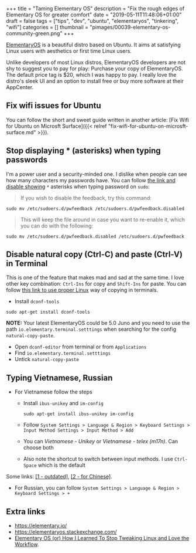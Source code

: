 +++
title = "Taming Elementary OS"
description = "Fix the rough edges of Elementary OS for greater comfort"
date = "2019-05-11T11:48:06+01:00"
draft = false
tags = ["tips", "dev", "ubuntu", "elementaryos", "tinkering", "wifi"]
categories = []
thumbnail = "pimages/00039-elementary-os-community-green.png"
+++

[ElementaryOS](https://elementary.io/) is a beautiful distro based on Ubuntu. It aims at satisfying Linux users with aesthetics or first time Linux users.

Unlike developers of most Linux distros, ElementaryOS developers are not shy to suggest you to pay for play: Purchase your copy of ElementaryOS. The default price tag is $20, which I was happy to pay. I really love the distro's sleek UI and an option to install free or buy more software at their AppCenter.

## Fix wifi issues for Ubuntu

You can follow the short and sweet guide written in another article: [Fix Wifi for Ubuntu on Microsft Surface]({{< relref "fix-wifi-for-ubuntu-on-microsft-surface.md" >}}).

## Stop displaying * (asterisks) when typing passwords

I'm a power user and a security-minded one. I dislike when people can see how many characters my passwords have. You can follow [the link and disable showing](https://elementaryos.stackexchange.com/questions/10354/how-to-disable-terminal-feedback-when-writing-password-for-sudo) `*` asterisks when typing password on `sudo`:

> If you wish to disable the feedback, try this command:
```
sudo mv /etc/sudoers.d/pwfeedback /etc/sudoers.d/pwfeedback.disabled
```
> This will keep the file around in case you want to re-enable it, which you can do with the following:
```
sudo mv /etc/sudoers.d/pwfeedback.disabled /etc/sudoers.d/pwfeedback
```

## Disable natural copy (Ctrl-C) and paste (Ctrl-V) in Terminal

This is one of the feature that makes mad and sad at the same time. I love other key combination: `Ctrl-Ins` for copy and `Shift-Ins` for paste. You can follow [this link to use proper Linux](https://elementaryos.stackexchange.com/questions/2059/how-can-i-disable-natural-copy-paste-in-terminal
) way of copying in terminals.

* Install `dconf-tools`

```
sudo apt-get install dconf-tools
```

**NOTE:** Your latest ElementaryOS could be 5.0 Juno and you need to use the path `io.elementary.terminal.setttings` when searching for the config `natural-copy-paste`.

* Open `dconf-editor` from terminal or from `Applications`
* Find `io.elementary.terminal.setttings`
* Untick `natural-copy-paste`

## Typing Vietnamese, Russian

* For Vietnamese follow the steps
  * Install `ibus-unikey` and `im-config`

    ```
    sudo apt-get install ibus-unikey im-config
    ```

  * Follow `System Settings > Language & Region > Keyboard Settings > Input Method Settings > Input Method > Add`
  * You can *Vietnamese - Unikey* or *Vietnamese - telex (m17n)*. Can choose both
  * Also note the shortcut to switch between input methods. I use `Ctrl-Space` which is the default

Some links: [[1 - outdated]](https://vuquangson.com/install-vietnamese-input-method-ubuntu-18-04-lts-ibus-unikey/), [[2 - for Chinese]](https://medium.com/@danieltanfh95/installing-chinese-and-japanese-input-on-elementary-os-loki-0-4-1-448889cab69).

* For Russian, you can follow `System Settings > Language & Region > Keyboard Settings > +`

## Extra links

* https://elementary.io/
* https://elementaryos.stackexchange.com/
* [Elementary OS (or) How I Learned To Stop Tweaking Linux and Love the Workflow](https://medium.com/@killyourfm/elementary-os-or-how-i-learned-to-stop-tweaking-linux-and-love-the-workflow-958147b038c).
